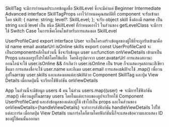 SkillTag
จะมีการกำหนดประเภทข้อมูลชื่อ SkillLevel ซึ่งจะมีค่าแค่ Beginner Intermediate Advanced
interface SkillTagProps เอาไว้กำหนดคุณสมบัติที่ component จะรับเข้ามาโดย skill: { name: string; level?: SkillLevel; }; จะรับ object skill ซึ่งต้องมี name เป็น string และมี level เป็น
ชนิด SkillLevel ที่กำหนดเอาไว้
ในส่วนของ getLevelClass จะมีการใช้ Switch Case ในการเช็คเงื่อนไขสำหรับการแสดงผล SkillLevel

UserProfileCard
export interface User จะเป็นโครงสร้างข้อมูลของผู้ใช้ที่จะถูกรับเข้ามาคือ id name email avatarUrl isOnline skills
export const UserProfileCard จะเป็นcomponentหลักในส่วนนี้ ซึ่งจะรับข้อมูล user และfunction onViewDetails เข้ามาเป็น Props แสดงผลรูปโปรไฟล์โดยใช้แท็ก <img> โดยดึงรูปมาจาก user.avatarUrl
การแสดงสถานะออนไลน์จะใช้ user.isOnline && <span className="status-dot"></span> ถ้าเกิดว่า user.isOnline เป็น true ก็จะแสดงจุดสถานะสีเขียวขึ้นมา
การแสดงชื่อจะใช้ user.name และอีเมล user.email การแสดงskillจะใช้ .map() เพื่อวนลูปในarray user.skills และแสดงผลแต่ละskillด้วย Component SkillTag
และปุ่ม View Details เมื่อกดปุ่มนี้ จะเรียกใช้ฟังก์ชัน onViewDetails 

App
ในส่วนนี้จะมีข้อมูล users 4 คน ใน่ส่วน users.map((user) => จะมีการใช้ฟังก์ชัน .map() เพื่อวนลูปในarray users โดยในแต่ละรอบของลูปจะเรียกใช้ Component UserProfileCard และส่งข้อมูลของแต่ละผู้ใช้
เข้าไปเป็น props และในส่วนของ onViewDetails={handleViewDetails} จะทำการส่งฟังก์ชัน handleViewDetails ไปให้แต่ละการ์ด เมื่อกดปุ่ม View Details บนการ์ดใดก็ตามโดยฟังก์ชันนี้ก็จะแสดงข้อความและแสดง ID ของผู้ใช้คนนั้นออกมา
